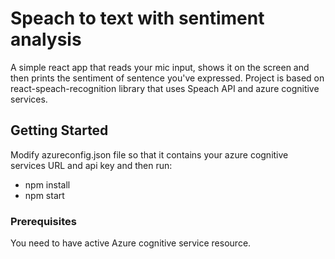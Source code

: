 # Speach to text with sentiment analysis

A simple react app that reads your mic input, shows it on the screen and then prints the sentiment of sentence you've expressed.
Project is based on react-speach-recognition library that uses Speach API and azure cognitive services.

## Getting Started

Modify azureconfig.json file so that it contains your azure cognitive services URL and api key and then run:
<ul>
  <li>npm install</li>
  <li>npm start</li>
</ul>

### Prerequisites

You need to have active Azure cognitive service resource.